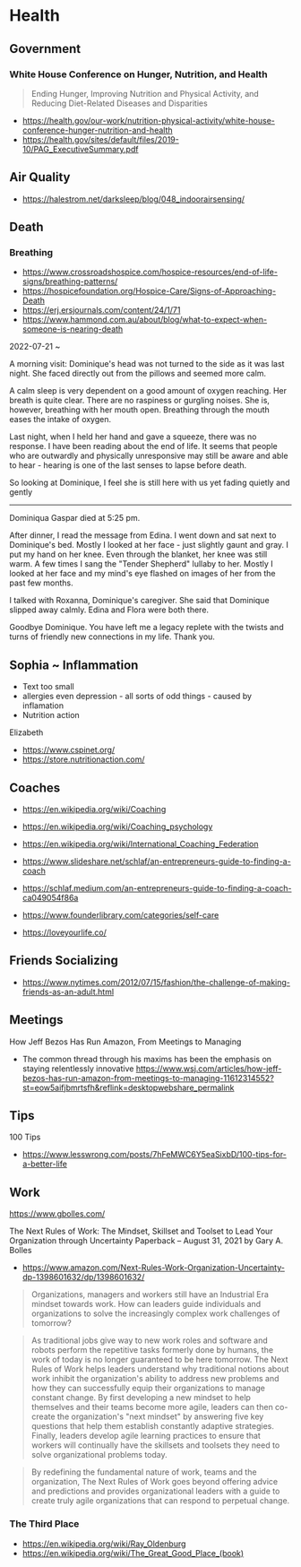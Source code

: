 # Health

## Government

### White House Conference on Hunger, Nutrition, and Health

>Ending Hunger, Improving Nutrition and Physical Activity, and Reducing Diet-Related Diseases and Disparities

* https://health.gov/our-work/nutrition-physical-activity/white-house-conference-hunger-nutrition-and-health
* https://health.gov/sites/default/files/2019-10/PAG_ExecutiveSummary.pdf

## Air Quality

* https://halestrom.net/darksleep/blog/048_indoorairsensing/


## Death

### Breathing

* https://www.crossroadshospice.com/hospice-resources/end-of-life-signs/breathing-patterns/
* https://hospicefoundation.org/Hospice-Care/Signs-of-Approaching-Death
* https://erj.ersjournals.com/content/24/1/71
* https://www.hammond.com.au/about/blog/what-to-expect-when-someone-is-nearing-death


2022-07-21 ~

A morning visit: Dominique's head was not turned to the side as it was last night. She faced directly out from the pillows and seemed more calm.

A calm sleep is very dependent on a good amount of oxygen reaching. Her breath is quite clear. There are no raspiness or gurgling noises. She is, however, breathing with her mouth open. Breathing through the mouth eases the intake of oxygen.

Last night, when I held her hand and gave a squeeze, there was no response. I have been reading about the end of life. It seems that people who are outwardly and physically unresponsive may still be aware and able to hear - hearing is one of the last senses to lapse before death.

So looking at Dominique, I feel she is still here with us yet fading quietly and gently


***

Dominiqua Gaspar died at 5:25 pm.

After dinner, I read the message from Edina. I went down and sat next to Dominique's bed. Mostly I looked at her face - just slightly gaunt and gray. I put my hand on her knee. Even through the blanket, her knee was still warm. A few times I sang the "Tender Shepherd" lullaby to her. Mostly I looked at her face and my mind's eye flashed on images of her from the past few months.

I talked with Roxanna, Dominique's caregiver. She said that Dominique slipped away calmly. Edina and Flora were both there.

Goodbye Dominique. You have left me a legacy replete with the twists and turns of friendly new connections in my life. Thank you.




## Sophia ~ Inflammation

* Text too small
* allergies even depression - all sorts of odd things - caused by inflamation
* Nutrition action

Elizabeth

* https://www.cspinet.org/
* https://store.nutritionaction.com/

## Coaches

* https://en.wikipedia.org/wiki/Coaching
* https://en.wikipedia.org/wiki/Coaching_psychology
* https://en.wikipedia.org/wiki/International_Coaching_Federation
* https://www.slideshare.net/schlaf/an-entrepreneurs-guide-to-finding-a-coach
* https://schlaf.medium.com/an-entrepreneurs-guide-to-finding-a-coach-ca049054f86a
* https://www.founderlibrary.com/categories/self-care

* https://loveyourlife.co/

## Friends Socializing

* https://www.nytimes.com/2012/07/15/fashion/the-challenge-of-making-friends-as-an-adult.html


## Meetings

How Jeff Bezos Has Run Amazon, From Meetings to Managing
* The common thread through his maxims has been the emphasis on staying relentlessly innovative
https://www.wsj.com/articles/how-jeff-bezos-has-run-amazon-from-meetings-to-managing-11612314552?st=eow5aifjbmrtsfh&reflink=desktopwebshare_permalink


## Tips

100 Tips

* https://www.lesswrong.com/posts/7hFeMWC6Y5eaSixbD/100-tips-for-a-better-life


## Work

https://www.gbolles.com/

The Next Rules of Work: The Mindset, Skillset and Toolset to Lead Your Organization through Uncertainty Paperback – August 31, 2021
by Gary A. Bolles

* https://www.amazon.com/Next-Rules-Work-Organization-Uncertainty-dp-1398601632/dp/1398601632/

>Organizations, managers and workers still have an Industrial Era mindset towards work. How can leaders guide individuals and organizations to solve the increasingly complex work challenges of tomorrow?

>As traditional jobs give way to new work roles and software and robots perform the repetitive tasks formerly done by humans, the work of today is no longer guaranteed to be here tomorrow. The Next Rules of Work helps leaders understand why traditional notions about work inhibit the organization's ability to address new problems and how they can successfully equip their organizations to manage constant change. By first developing a new mindset to help themselves and their teams become more agile, leaders can then co-create the organization's "next mindset" by answering five key questions that help them establish constantly adaptive strategies. Finally, leaders develop agile learning practices to ensure that workers will continually have the skillsets and toolsets they need to solve organizational problems today.

>By redefining the fundamental nature of work, teams and the organization, The Next Rules of Work goes beyond offering advice and predictions and provides organizational leaders with a guide to create truly agile organizations that can respond to perpetual change.


### The Third Place

* https://en.wikipedia.org/wiki/Ray_Oldenburg
* https://en.wikipedia.org/wiki/The_Great_Good_Place_(book)

